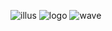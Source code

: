 ![illus](https://github.com/jayk-gupta/web-resources-project/assets/100681165/570dad2f-ba6d-4a35-8ae0-7fb364560653)
![logo](https://github.com/jayk-gupta/web-resources-project/assets/100681165/5ed8ffdb-c8fb-4a69-8f91-d4d376271ae3)
![wave](https://github.com/jayk-gupta/web-resources-project/assets/100681165/4ed7ca3a-48f3-433b-84fd-f5e84aab3714)